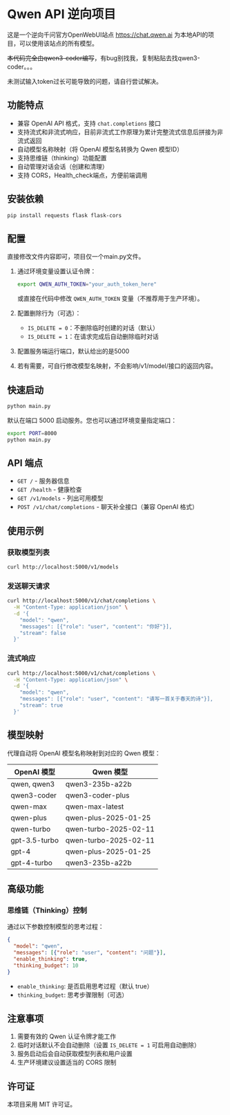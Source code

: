 # Qwen API 逆向项目

这是一个逆向千问官方OpenWebUI站点 https://chat.qwen.ai 为本地API的项目，可以使用该站点的所有模型。

~~本代码完全由qwen3-coder编写~~，有bug别找我，复制粘贴去找qwen3-coder。。。

未测试输入token过长可能导致的问题，请自行尝试解决。

## 功能特点

- 兼容 OpenAI API 格式，支持 `chat.completions` 接口
- 支持流式和非流式响应，目前非流式工作原理为累计完整流式信息后拼接为非流式返回
- 自动模型名称映射（将 OpenAI 模型名转换为 Qwen 模型ID）
- 支持思维链（thinking）功能配置
- 自动管理对话会话（创建和清理）
- 支持 CORS，Health_check端点，方便前端调用

## 安装依赖

```bash
pip install requests flask flask-cors
```

## 配置

直接修改文件内容即可，项目仅一个main.py文件。

1. 通过环境变量设置认证令牌：
   ```bash
   export QWEN_AUTH_TOKEN="your_auth_token_here"
   ```

   或直接在代码中修改 `QWEN_AUTH_TOKEN` 变量（不推荐用于生产环境）。

2. 配置删除行为（可选）：
   - `IS_DELETE = 0`：不删除临时创建的对话（默认）
   - `IS_DELETE = 1`：在请求完成后自动删除临时对话

3. 配置服务端运行端口，默认给出的是5000

4. 若有需要，可自行修改模型名映射，不会影响/v1/model/接口的返回内容。

## 快速启动

```bash
python main.py
```

默认在端口 5000 启动服务。您也可以通过环境变量指定端口：
```bash
export PORT=8000
python main.py
```

## API 端点

- `GET /` - 服务器信息
- `GET /health` - 健康检查
- `GET /v1/models` - 列出可用模型
- `POST /v1/chat/completions` - 聊天补全接口（兼容 OpenAI 格式）

## 使用示例

### 获取模型列表
```bash
curl http://localhost:5000/v1/models
```

### 发送聊天请求
```bash
curl http://localhost:5000/v1/chat/completions \
  -H "Content-Type: application/json" \
  -d '{
    "model": "qwen",
    "messages": [{"role": "user", "content": "你好"}],
    "stream": false
  }'
```

### 流式响应
```bash
curl http://localhost:5000/v1/chat/completions \
  -H "Content-Type: application/json" \
  -d '{
    "model": "qwen",
    "messages": [{"role": "user", "content": "请写一首关于春天的诗"}],
    "stream": true
  }'
```

## 模型映射

代理自动将 OpenAI 模型名称映射到对应的 Qwen 模型：

| OpenAI 模型   | Qwen 模型             |
| ------------- | --------------------- |
| qwen, qwen3   | qwen3-235b-a22b       |
| qwen3-coder   | qwen3-coder-plus      |
| qwen-max      | qwen-max-latest       |
| qwen-plus     | qwen-plus-2025-01-25  |
| qwen-turbo    | qwen-turbo-2025-02-11 |
| gpt-3.5-turbo | qwen-turbo-2025-02-11 |
| gpt-4         | qwen-plus-2025-01-25  |
| gpt-4-turbo   | qwen3-235b-a22b       |

## 高级功能

### 思维链（Thinking）控制

通过以下参数控制模型的思考过程：

```json
{
  "model": "qwen",
  "messages": [{"role": "user", "content": "问题"}],
  "enable_thinking": true,
  "thinking_budget": 10
}
```

- `enable_thinking`: 是否启用思考过程（默认 true）
- `thinking_budget`: 思考步骤限制（可选）

## 注意事项

1. 需要有效的 Qwen 认证令牌才能工作
2. 临时对话默认不会自动删除（设置 `IS_DELETE = 1` 可启用自动删除）
3. 服务启动后会自动获取模型列表和用户设置
4. 生产环境建议设置适当的 CORS 限制

## 许可证

本项目采用 MIT 许可证。
